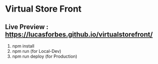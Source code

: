
# Virtual Store Front

## Live Preview : https://lucasforbes.github.io/virtualstorefront/

1. npm install
2. npm run (for Local-Dev)
3. npm run deploy (for Production)
